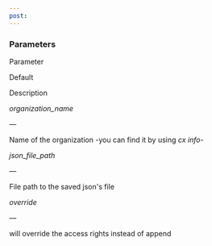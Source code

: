 ```yaml
---
post: 
---
```


### Parameters



    

        

            
Parameter

            
Default

            
Description

        

    

    

        

            
_organization_name_

            
&mdash;

            
Name of the organization -you can find it by using _cx info_-

        

        
 
            
_json_file_path_

            
&mdash;

            
File path to the saved json's file

        

        
 
            
_override_

            
&mdash;

            
will override the access rights instead of append

        

    



